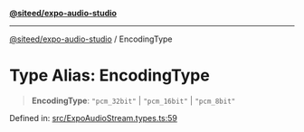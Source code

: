 [**@siteed/expo-audio-studio**](../README.md)

***

[@siteed/expo-audio-studio](../README.md) / EncodingType

# Type Alias: EncodingType

> **EncodingType**: `"pcm_32bit"` \| `"pcm_16bit"` \| `"pcm_8bit"`

Defined in: [src/ExpoAudioStream.types.ts:59](https://github.com/deeeed/expo-audio-stream/blob/7c2adffc5ff59391315cb8edaeaae2ab676dd2ba/packages/expo-audio-studio/src/ExpoAudioStream.types.ts#L59)
